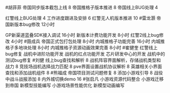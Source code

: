 #胡菲菲 
帝国同步版本截包上线 8
帝国推格子版本推进 8
帝国线上BUG处理      4

红警线上BUG处理     4
工作进度跟进及安排   6
红警无人机版本推进 10
#雷龙灏 
帝国新版本bug修改       12小时

GP新渠道蓝叠SDK接入调试 16小时
新版本计费功能开发      8小时
红警2线上bug修改        4小时
#聂成兵 
帝国正式包打包处理      8小时
内城推格子功能完善      16小时
内城推格子多地块处理    8小时
内城推格子资源动画效果完善  8小时
#崔健奎 
红警线上bug修复
战机中进阶功能开发
战机的红点功能开发
芯片研发中心的开发
战机中的测试bug修复
#刘健 
线上bug查找和解析	8
战机阵容界面解析，存储战机类型和战力	8
竞技场战机选择战力匹配	8
pve界面设置战机协议解析	8
英雄相关小界面查找和添加战机组件	8
#熊福成 
帝国项目测试问题修复                                            8
添加小游戏引导                                                       8
战役中战斗战报添加                                                8
内外城切换demo                                                    16
#张启凡 
小游戏资源代码整合
小游戏迁移到帝国
新模型技能编写
小游戏场景性能优化
新模型动画编写
